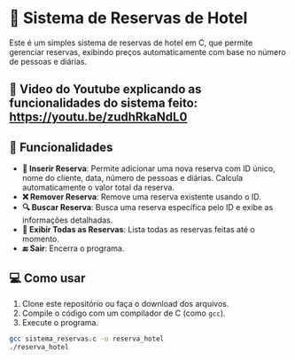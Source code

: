 # 🏨 Sistema de Reservas de Hotel

Este é um simples sistema de reservas de hotel em C, que permite gerenciar reservas, exibindo preços automaticamente com base no número de pessoas e diárias.

## 🚀 Video do Youtube explicando as funcionalidades do sistema feito: https://youtu.be/zudhRkaNdL0

## 🚀 Funcionalidades

- **📅 Inserir Reserva**: Permite adicionar uma nova reserva com ID único, nome do cliente, data, número de pessoas e diárias. Calcula automaticamente o valor total da reserva.
- **❌ Remover Reserva**: Remove uma reserva existente usando o ID.
- **🔍 Buscar Reserva**: Busca uma reserva específica pelo ID e exibe as informações detalhadas.
- **📜 Exibir Todas as Reservas**: Lista todas as reservas feitas até o momento.
- **🔚 Sair**: Encerra o programa.

## 💻 Como usar

1. Clone este repositório ou faça o download dos arquivos.
2. Compile o código com um compilador de C (como `gcc`).
3. Execute o programa.

```bash
gcc sistema_reservas.c -o reserva_hotel
./reserva_hotel
